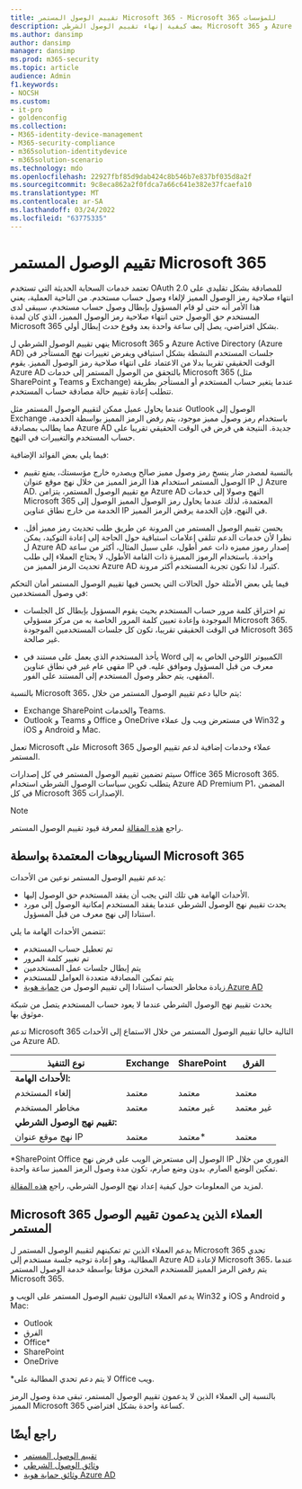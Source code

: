 ```yaml
---
title: تقييم الوصول المستمر Microsoft 365 - Microsoft 365 للمؤسسات
description: يصف كيفية إنهاء تقييم الوصول الشرطي Microsoft 365 و Azure AD بشكل استباقي لجلسات المستخدم النشطة وفرض تغييرات نهج المستأجر في الوقت الحقيقي تقريبا.
ms.author: dansimp
author: dansimp
manager: dansimp
ms.prod: m365-security
ms.topic: article
audience: Admin
f1.keywords:
- NOCSH
ms.custom:
- it-pro
- goldenconfig
ms.collection:
- M365-identity-device-management
- M365-security-compliance
- m365solution-identitydevice
- m365solution-scenario
ms.technology: mdo
ms.openlocfilehash: 22927fbf85d9dab424c8b546b7e837bf035d8a2f
ms.sourcegitcommit: 9c8eca862a2f0fdca7a66c641e382e37fcaefa10
ms.translationtype: MT
ms.contentlocale: ar-SA
ms.lasthandoff: 03/24/2022
ms.locfileid: "63775335"
---
```

# <a name="continuous-access-evaluation-for-microsoft-365"></a>تقييم الوصول المستمر Microsoft 365

تعتمد خدمات السحابة الحديثة التي تستخدم OAuth 2.0 للمصادقة بشكل تقليدي على انتهاء صلاحية رمز الوصول المميز لإلغاء وصول حساب مستخدم. من الناحية العملية، يعني هذا الأمر أنه حتى لو قام المسؤول بإبطال وصول حساب مستخدم، سيبقى لدى المستخدم حق الوصول حتى انتهاء صلاحية رمز الوصول المميز، الذي كان لمدة Microsoft 365 بشكل افتراضي، يصل إلى ساعة واحدة بعد وقوع حدث إبطال أولي.

ينهي تقييم الوصول الشرطي ل Microsoft 365 و Azure Active Directory (Azure AD) جلسات المستخدم النشطة بشكل استباقي ويفرض تغييرات نهج المستأجر في الوقت الحقيقي تقريبا بدلا من الاعتماد على انتهاء صلاحية رمز الوصول المميز. يقوم Azure AD بالتحقق من الوصول المستمر إلى خدمات Microsoft 365 (مثل SharePoint و Teams و Exchange) عندما يتغير حساب المستخدم أو المستأجر بطريقة تتطلب إعادة تقييم حالة مصادقة حساب المستخدم.

عندما يحاول عميل ممكن لتقييم الوصول المستمر مثل Outlook الوصول إلى Exchange باستخدام رمز وصول مميز موجود، يتم رفض الرمز المميز بواسطة الخدمة، مما يطالب بمصادقة Azure AD جديدة. النتيجة هي فرض في الوقت الحقيقي تقريبا على حساب المستخدم والتغييرات في النهج.

فيما يلي بعض الفوائد الإضافية:

- بالنسبة لمصدر ضار ينسخ رمز وصول مميز صالح ويصدره خارج مؤسستك، يمنع تقييم الوصول المستمر استخدام هذا الرمز المميز من خلال نهج موقع عنوان IP ل Azure AD. مع تقييم الوصول المستمر، يتزامن Azure AD النهج وصولا إلى خدمات Microsoft 365 المعتمدة، لذلك عندما يحاول رمز الوصول المميز الوصول إلى الخدمة من خارج نطاق عناوين IP في النهج، فإن الخدمة يرفض الرمز المميز.

- يحسن تقييم الوصول المستمر من المرونة عن طريق طلب تحديث رمز مميز أقل. نظرا لأن خدمات الدعم تتلقى إعلامات استباقية حول الحاجة إلى إعادة التوكيد، يمكن ل Azure AD إصدار رموز مميزه ذات عمر أطول، على سبيل المثال، أكثر من ساعة واحدة. باستخدام الرموز المميزة ذات القامة الأطول، لا يحتاج العملاء إلى طلب تحديث الرمز المميز من Azure AD كثيرا، لذا تكون تجربة المستخدم أكثر مرونة.

فيما يلي بعض الأمثلة حول الحالات التي يحسن فيها تقييم الوصول المستمر أمان التحكم في وصول المستخدمين:

- تم اختراق كلمة مرور حساب المستخدم بحيث يقوم المسؤول بإبطال كل الجلسات الموجودة وإعادة تعيين كلمة المرور الخاصة به من مركز مسؤولي Microsoft 365. في الوقت الحقيقي تقريبا، تكون كل جلسات المستخدمين الموجودة Microsoft 365 غير صالحة.

- يأخذ المستخدم الذي يعمل على مستند في Word الكمبيوتر اللوحي الخاص به إلى مقهى عام غير في نطاق عناوين IP معرف من قبل المسؤول وموافق عليه. في المقهى، يتم حظر وصول المستخدم إلى المستند على الفور.

بالنسبة Microsoft 365، يتم حاليا دعم تقييم الوصول المستمر من خلال:

- Exchange SharePoint والخدمات Teams.
- Outlook و Teams و Office و OneDrive في مستعرض ويب ول عملاء Win32 و iOS و Android و Mac.

تعمل Microsoft على Microsoft 365 عملاء وخدمات إضافية لدعم تقييم الوصول المستمر.

سيتم تضمين تقييم الوصول المستمر في كل إصدارات Office 365 Microsoft 365. يتطلب تكوين سياسات الوصول الشرطي استخدام Azure AD Premium P1، المضمن في كل Microsoft 365 الإصدارات.

> [!NOTE]
> راجع [هذه المقالة](/azure/active-directory/conditional-access/concept-continuous-access-evaluation#limitations) لمعرفة قيود تقييم الوصول المستمر.

## <a name="scenarios-supported-by-microsoft-365"></a>السيناريوهات المعتمدة بواسطة Microsoft 365

يدعم تقييم الوصول المستمر نوعين من الأحداث:

- الأحداث الهامة هي تلك التي يجب أن يفقد المستخدم حق الوصول إليها.
- يحدث تقييم نهج الوصول الشرطي عندما يفقد المستخدم إمكانية الوصول إلى مورد استنادا إلى نهج معرف من قبل المسؤول.

تتضمن الأحداث الهامة ما يلي:

- تم تعطيل حساب المستخدم
- تم تغيير كلمة المرور
- يتم إبطال جلسات عمل المستخدمين
- يتم تمكين المصادقة متعددة العوامل للمستخدم
- زيادة مخاطر الحساب استنادا إلى تقييم الوصول من [حماية هوية Azure AD](/azure/active-directory/identity-protection/overview-identity-protection)

يحدث تقييم نهج الوصول الشرطي عندما لا يعود حساب المستخدم يتصل من شبكة موثوق بها.

تدعم Microsoft 365 التالية حاليا تقييم الوصول المستمر من خلال الاستماع إلى الأحداث من Azure AD.

|نوع التنفيذ|Exchange|SharePoint|الفرق|
|---|---|---|---|
|**الأحداث الهامة:**||||
|إلغاء المستخدم|معتمد|معتمد|معتمد|
|مخاطر المستخدم|معتمد|غير معتمد|غير معتمد|
|**تقييم نهج الوصول الشرطي:**||||
|نهج موقع عنوان IP|معتمد|معتمد\*|معتمد|

\*SharePoint Office الوصول إلى مستعرض الويب على فرض نهج IP الفوري من خلال تمكين الوضع الصارم. بدون وضع صارم، تكون مدة وصول الرمز المميز ساعة واحدة.

لمزيد من المعلومات حول كيفية إعداد نهج الوصول الشرطي، راجع [هذه المقالة](/azure/active-directory/conditional-access/overview).

## <a name="microsoft-365-clients-supporting-continuous-access-evaluation"></a>Microsoft 365 العملاء الذين يدعمون تقييم الوصول المستمر

يدعم العملاء الذين تم تمكينهم لتقييم الوصول المستمر ل Microsoft 365 تحدي المطالبة، وهو إعادة توجيه جلسة مستخدم إلى Azure AD لإعادة Microsoft 365، عندما يتم رفض الرمز المميز للمستخدم المخزن مؤقتا بواسطة خدمة الوصول المستمر Microsoft 365.

يدعم العملاء التاليون تقييم الوصول المستمر على الويب و Win32 و iOS و Android و Mac:

- Outlook
- الفرق
- Office\*
- SharePoint
- OneDrive

\*لا يتم دعم تحدي المطالبة على Office ويب.

بالنسبة إلى العملاء الذين لا يدعمون تقييم الوصول المستمر، تبقى مدة وصول الرمز المميز Microsoft 365 كساعة واحدة بشكل افتراضي.

## <a name="see-also"></a>راجع أيضًا

- [تقييم الوصول المستمر](/azure/active-directory/conditional-access/concept-continuous-access-evaluation)
- [وثائق الوصول الشرطي](/azure/active-directory/conditional-access/overview)
- [وثائق حماية هوية Azure AD](/azure/active-directory/identity-protection/overview-identity-protection)
